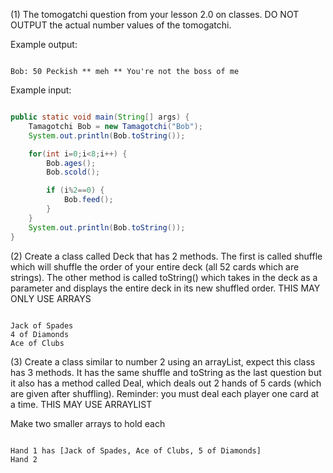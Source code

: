 (1) The tomogatchi question from your lesson 2.0 on classes. DO NOT OUTPUT the actual number values of the tomogatchi.

Example output:

```text

Bob: 50 Peckish ** meh ** You're not the boss of me

```

Example input:

```java

public static void main(String[] args) {
    Tamagotchi Bob = new Tamagotchi("Bob");
    System.out.println(Bob.toString());

    for(int i=0;i<8;i++) {
        Bob.ages();
        Bob.scold();

        if (i%2==0) {
            Bob.feed();
        }
    }
    System.out.println(Bob.toString());
}

```

(2) Create a class called Deck that has 2 methods. The first is called shuffle which will shuffle the order of your entire deck (all 52 cards which are strings). The other method is called toString() which takes in the deck as a parameter and displays the entire deck in its new shuffled order. THIS MAY ONLY USE ARRAYS

```text

Jack of Spades
4 of Diamonds
Ace of Clubs

```

(3) Create a class similar to number 2 using an arrayList, expect this class has 3 methods. It has the same shuffle and toString as the last question but it also has a method called Deal, which deals out 2 hands of 5 cards (which are given after shuffling). Reminder: you must deal each player one card at a time. THIS MAY USE ARRAYLIST

Make two smaller arrays to hold each

```text

Hand 1 has [Jack of Spades, Ace of Clubs, 5 of Diamonds]
Hand 2

```
